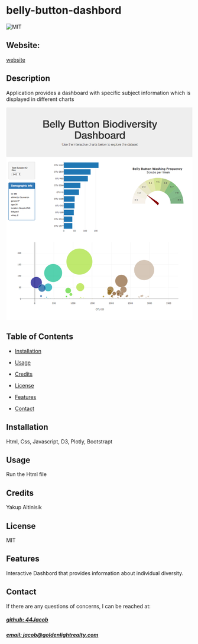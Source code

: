 # belly-button-dashbord
![MIT](https://img.shields.io/badge/License-MIT-blue)

## Website: 
[website](https://44jacob.github.io/belly-button-challenge/)

## Description
Application provides a dashboard with specific subject information which is displayed in different charts

![app_image](Images/hw02.png)

## Table of Contents
- [Installation](#installation)
- [Usage](#usage)
- [Credits](#credits)
- [License](#license)
- [Features](#features)

- [Contact](#contact)

## Installation
Html, Css, Javascript, D3, Plotly, Bootstrapt 

## Usage
Run the Html file

## Credits
Yakup Altinisik

## License
MIT

## Features
Interactive Dashbord that provides information about individual diversity. 



## Contact
If there are any questions of concerns, I can be reached at:
##### [github: 44Jacob](https://github.com/44Jacob)
##### [email: jacob@goldenlightrealty.com](mailto:jacob@goldenlightrealty.com)

